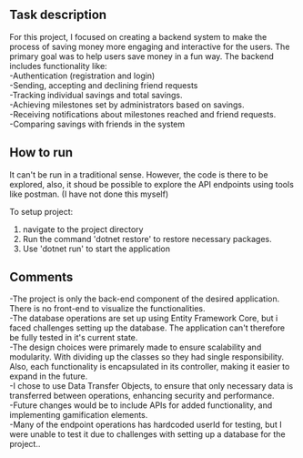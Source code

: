 ## Task description
For this project, I focused on creating a backend system to make the process of saving money more engaging and interactive for the users. The primary goal was to help users save money in a fun way. The backend includes functionality like:  
-Authentication (registration and login)  
-Sending, accepting and declining friend requests  
-Tracking individual savings and total savings.  
-Achieving milestones set by administrators based on savings.  
-Receiving notifications about milestones reached and friend requests.  
-Comparing savings with friends in the system  

## How to run
It can't be run in a traditional sense. However, the code is there to be explored, also, it shoud be possible to explore the API endpoints using tools like postman. (I have not done this myself)

To setup project:
1. navigate to the project directory
2. Run the command 'dotnet restore' to restore necessary packages.
3. Use 'dotnet run' to start the application

## Comments
-The project is only the back-end component of the desired application. There is no front-end to visualize the functionalities.  
-The database operations are set up using Entity Framework Core, but i faced challenges setting up the database. The application can't therefore be fully tested in it's current state.  
-The design choices were primarely made to ensure scalability and modularity. With dividing up the classes so they had single responsibility. Also, each functionality is encapsulated in its controller, making it easier to expand in the future.  
-I chose to use Data Transfer Objects, to ensure that only necessary data is transferred between operations, enhancing security and performance.  
-Future changes would be to include APIs for added functionality, and implementing gamification elements.  
-Many of the endpoint operations has hardcoded userId for testing, but I were unable to test it due to challenges with setting up a database for the project..  
